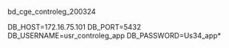 bd_cge_controleg_200324

DB_HOST=172.16.75.101
DB_PORT=5432
DB_USERNAME=usr_controleg_app
DB_PASSWORD=Us34_app*

